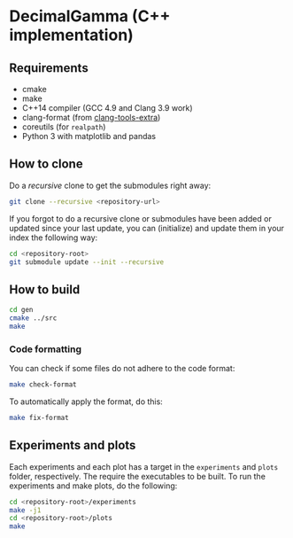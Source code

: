 # DecimalGamma (C++ implementation)

## Requirements

* cmake
* make
* C++14 compiler (GCC 4.9 and Clang 3.9 work)
* clang-format (from [clang-tools-extra](http://releases.llvm.org/download.html))
* coreutils (for ```realpath```)
* Python 3 with matplotlib and pandas

## How to clone

Do a *recursive* clone to get the submodules right away:

```bash
git clone --recursive <repository-url>
```

If you forgot to do a recursive clone or submodules
have been added or updated since your last update,
you can (initialize) and update them in your index the following way:

```bash
cd <repository-root>
git submodule update --init --recursive
```

## How to build

```bash
cd gen
cmake ../src
make
```

### Code formatting

You can check if some files do not adhere to the code format:
```bash
make check-format
```
To automatically apply the format, do this:
```bash
make fix-format
```

## Experiments and plots

Each experiments and each plot has a target
in the ```experiments``` and ```plots``` folder, respectively.
The require the executables to be built.
To run the experiments and make plots, do the following:

```bash
cd <repository-root>/experiments
make -j1
cd <repository-root>/plots
make
```
